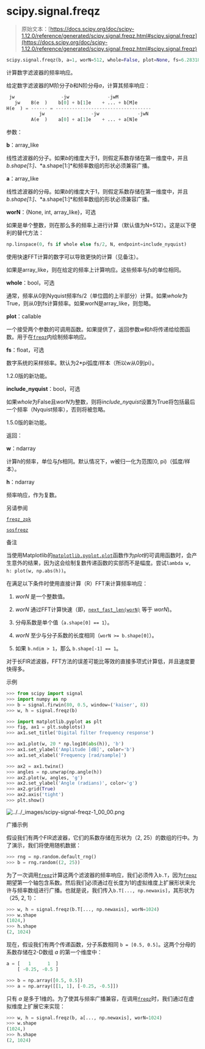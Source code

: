 # scipy.signal.freqz

> 原始文本：[https://docs.scipy.org/doc/scipy-1.12.0/reference/generated/scipy.signal.freqz.html#scipy.signal.freqz](https://docs.scipy.org/doc/scipy-1.12.0/reference/generated/scipy.signal.freqz.html#scipy.signal.freqz)

```py
scipy.signal.freqz(b, a=1, worN=512, whole=False, plot=None, fs=6.283185307179586, include_nyquist=False)
```

计算数字滤波器的频率响应。

给定数字滤波器的M阶分子*b*和N阶分母*a*，计算其频率响应：

```py
 jw                 -jw              -jwM
   jw    B(e  )    b[0] + b[1]e    + ... + b[M]e
H(e  ) = ------ = -----------------------------------
            jw                 -jw              -jwN
         A(e  )    a[0] + a[1]e    + ... + a[N]e 
```

参数：

**b**：array_like

线性滤波器的分子。如果*b*的维度大于1，则假定系数存储在第一维度中，并且*b.shape[1:]*、*a.shape[1:]*和频率数组的形状必须兼容广播。

**a**：array_like

线性滤波器的分母。如果*b*的维度大于1，则假定系数存储在第一维度中，并且*b.shape[1:]*、*a.shape[1:]*和频率数组的形状必须兼容广播。

**worN**：{None, int, array_like}，可选

如果是单个整数，则在那么多的频率上进行计算（默认值为N=512）。这是以下便利的替代方法：

```py
np.linspace(0, fs if whole else fs/2, N, endpoint=include_nyquist) 
```

使用快速FFT计算的数字可以导致更快的计算（见备注）。

如果是array_like，则在给定的频率上计算响应。这些频率与*fs*的单位相同。

**whole**：bool，可选

通常，频率从0到Nyquist频率fs/2（单位圆的上半部分）计算。如果*whole*为True，则从0到fs计算频率。如果worN是array_like，则忽略。

**plot**：callable

一个接受两个参数的可调用函数。如果提供了，返回参数*w*和*h*将传递给绘图函数。用于在[`freqz`](#scipy.signal.freqz "scipy.signal.freqz")内绘制频率响应。

**fs**：float，可选

数字系统的采样频率。默认为2*pi弧度/样本（所以w从0到pi）。

1.2.0版的新功能。

**include_nyquist**：bool，可选

如果*whole*为False且*worN*为整数，则将*include_nyquist*设置为True将包括最后一个频率（Nyquist频率），否则将被忽略。

1.5.0版的新功能。

返回：

**w**：ndarray

计算*h*的频率，单位与*fs*相同。默认情况下，*w*被归一化为范围[0, pi)（弧度/样本）。

**h**：ndarray

频率响应，作为复数。

另请参阅

[`freqz_zpk`](scipy.signal.freqz_zpk.html#scipy.signal.freqz_zpk "scipy.signal.freqz_zpk")

[`sosfreqz`](scipy.signal.sosfreqz.html#scipy.signal.sosfreqz "scipy.signal.sosfreqz")

备注

当使用Matplotlib的[`matplotlib.pyplot.plot`](https://matplotlib.org/stable/api/_as_gen/matplotlib.pyplot.plot.html#matplotlib.pyplot.plot "(在Matplotlib v3.8.2中)")函数作为*plot*的可调用函数时，会产生意外的结果，因为这会绘制复数传递函数的实部而不是幅度。尝试`lambda w, h: plot(w, np.abs(h))`。

在满足以下条件时使用直接计算（R）FFT来计算频率响应：

1.  *worN* 是一个整数值。

1.  *worN* 通过FFT计算快速（即，[`next_fast_len(worN)`](scipy.fft.next_fast_len.html#scipy.fft.next_fast_len) 等于 *worN*)。

1.  分母系数是单个值（`a.shape[0] == 1`）。

1.  *worN* 至少与分子系数的长度相同（`worN >= b.shape[0]`）。

1.  如果 `b.ndim > 1`，那么 `b.shape[-1] == 1`。

对于长FIR滤波器，FFT方法的误差可能比等效的直接多项式计算低，并且速度要快得多。

示例

```py
>>> from scipy import signal
>>> import numpy as np
>>> b = signal.firwin(80, 0.5, window=('kaiser', 8))
>>> w, h = signal.freqz(b) 
```

```py
>>> import matplotlib.pyplot as plt
>>> fig, ax1 = plt.subplots()
>>> ax1.set_title('Digital filter frequency response') 
```

```py
>>> ax1.plot(w, 20 * np.log10(abs(h)), 'b')
>>> ax1.set_ylabel('Amplitude [dB]', color='b')
>>> ax1.set_xlabel('Frequency [rad/sample]') 
```

```py
>>> ax2 = ax1.twinx()
>>> angles = np.unwrap(np.angle(h))
>>> ax2.plot(w, angles, 'g')
>>> ax2.set_ylabel('Angle (radians)', color='g')
>>> ax2.grid(True)
>>> ax2.axis('tight')
>>> plt.show() 
```

![../../_images/scipy-signal-freqz-1_00_00.png](../Images/93c9d64d7c517e269b9bd306bf209cb5.png)

广播示例

假设我们有两个FIR滤波器，它们的系数存储在形状为（2, 25）的数组的行中。为了演示，我们将使用随机数据：

```py
>>> rng = np.random.default_rng()
>>> b = rng.random((2, 25)) 
```

为了一次调用[`freqz`](#scipy.signal.freqz "scipy.signal.freqz")计算这两个滤波器的频率响应，我们必须传入`b.T`，因为[`freqz`](#scipy.signal.freqz "scipy.signal.freqz")期望第一个轴包含系数。然后我们必须通过在长度为1的虚拟维度上扩展形状来允许与频率数组进行广播。也就是说，我们传入`b.T[..., np.newaxis]`，其形状为（25, 2, 1）：

```py
>>> w, h = signal.freqz(b.T[..., np.newaxis], worN=1024)
>>> w.shape
(1024,)
>>> h.shape
(2, 1024) 
```

现在，假设我们有两个传递函数，分子系数相同 `b = [0.5, 0.5]`。这两个分母的系数存储在2-D数组 *a* 的第一个维度中：

```py
a = [   1      1  ]
    [ -0.25, -0.5 ] 
```

```py
>>> b = np.array([0.5, 0.5])
>>> a = np.array([[1, 1], [-0.25, -0.5]]) 
```

只有 *a* 是多于1维的。为了使其与频率广播兼容，在调用[`freqz`](#scipy.signal.freqz "scipy.signal.freqz")时，我们通过在虚拟维度上扩展它来实现：

```py
>>> w, h = signal.freqz(b, a[..., np.newaxis], worN=1024)
>>> w.shape
(1024,)
>>> h.shape
(2, 1024) 
```
